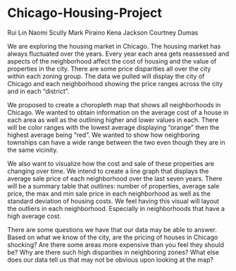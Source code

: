 # Chicago-Housing-Project

Rui Lin  Naomi Scully
Mark Piraino   Kena Jackson 
Courtney Dumas

We are exploring the housing market in Chicago. The housing market has always fluctuated over the years. Every year each area gets reassessed and aspects of the neighborhood affect the cost of housing and the value of properties in the city. There are  some price disparities all over the city within each zoning group. The data we pulled will display the city of Chicago and each neighborhood showing the price ranges across the city and in each “district”.

We proposed to create a choropleth map that shows all neighborhoods in Chicago. We wanted to obtain information on the average cost of a house in each area as well as the outlining higher and lower values in each. There will be color ranges with the lowest average displaying “orange” then the highest average being “red”. We wanted to show how neighboring townships can have a wide range between the two even though they are in the same vicinity. 

We also want to visualize how the cost and sale of these properties are changing over time. We intend to create a line  graph that displays the average sale price of each neighborhood over the last seven years.  There will be a summary table that outlines: number of properties, average sale price, the max and min sale price in each neighborhood as well as the standard deviation of housing costs. We feel having this visual will layout the outliers in each neighborhood. Especially in neighborhoods that have a high average cost.

There are some  questions we have that our data may be able to answer. Based on what we know of the city, are the pricing of houses in Chicago shocking? Are there some areas more expensive than you feel they should be? Why are there such high disparities in neighboring zones? What else does our data tell us that may not be obvious upon looking at the map?
